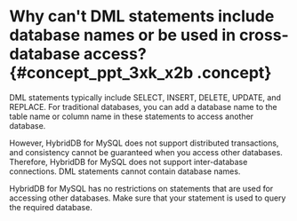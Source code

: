 # Why can't DML statements include database names or be used in cross-database access? {#concept_ppt_3xk_x2b .concept}

DML statements typically include SELECT, INSERT, DELETE, UPDATE, and REPLACE. For traditional databases, you can add a database name to the table name or column name in these statements to access another database.

However, HybridDB for MySQL does not support distributed transactions, and consistency cannot be guaranteed when you access other databases. Therefore, HybridDB for MySQL does not support inter-database connections. DML statements cannot contain database names.

HybridDB for MySQL has no restrictions on statements that are used for accessing other databases. Make sure that your statement is used to query the required database.

